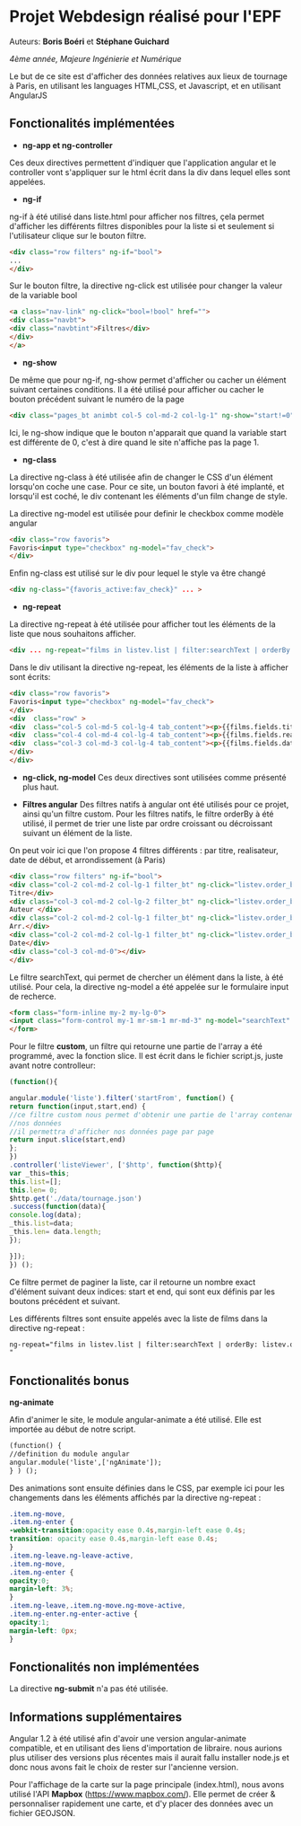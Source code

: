 
# **Projet Webdesign réalisé pour l'EPF**

Auteurs: **Boris Boéri** et **Stéphane Guichard**

*4ème année, Majeure Ingénierie et Numérique*

Le but de ce site est d'afficher des données relatives aux lieux de tournage à Paris, en utilisant les languages HTML,CSS, et Javascript, et en utilisant AngularJS

## **Fonctionalités implémentées**

* **ng-app et ng-controller**

Ces deux directives permettent d'indiquer que l'application angular et le controller vont s'appliquer sur le html écrit dans la div dans lequel elles sont appelées.

* **ng-if**

ng-if à été utilisé dans liste.html pour afficher nos filtres, çela permet d'afficher les différents filtres disponibles pour la
liste si et seulement si l'utilisateur clique sur le bouton filtre.

```html
<div class="row filters" ng-if="bool">
...
</div>
```

Sur le bouton filtre, la directive ng-click est utilisée pour changer la valeur de la variable bool

```html
<a class="nav-link" ng-click="bool=!bool" href="">
<div class="navbt">
<div class="navbtint">Filtres</div>
</div>
</a>
```
* **ng-show**

De même que pour ng-if, ng-show permet d'afficher ou cacher un élément suivant certaines conditions. Il a été utilisé pour
afficher ou cacher le bouton précédent suivant le numéro de la page
```html
<div class="pages_bt animbt col-5 col-md-2 col-lg-1" ng-show="start!=0" ng-click="start=start-15;end=end-15;numero_page=numero_page-1;" >Precedent</div>
```
Ici, le ng-show indique que le bouton n'apparait que quand la variable start est différente de 0, c'est à dire quand le site n'affiche
pas la page 1.

* **ng-class**

La directive ng-class à été utilisée afin de changer le CSS d'un élément lorsqu'on coche une case. Pour ce site, un bouton
favori à été implanté, et lorsqu'il est coché, le div contenant les éléments d'un film change de style.

La directive ng-model est utilisée pour definir le checkbox comme modèle angular
```html
<div class="row favoris">
Favoris<input type="checkbox" ng-model="fav_check">
</div>
```
Enfin ng-class est utilisé sur le div pour lequel le style va être changé
```html
<div ng-class="{favoris_active:fav_check}" ... >
```
* **ng-repeat**

La directive ng-repeat à été utilisée pour afficher tout les éléments de la liste que nous souhaitons afficher.
```html
<div ... ng-repeat="films in listev.list | filter:searchText | orderBy: listev.order_by | startFrom:start:end " >
```
Dans le div utilisant la directive ng-repeat, les éléments de la liste à afficher sont écrits:
```html
<div class="row favoris">
Favoris<input type="checkbox" ng-model="fav_check">
</div>
<div  class="row" >
<div  class="col-5 col-md-5 col-lg-4 tab_content"><p>{{films.fields.titre}}</p></div>
<div  class="col-4 col-md-4 col-lg-4 tab_content"><p>{{films.fields.realisateur }}</p></div>
<div  class="col-3 col-md-3 col-lg-4 tab_content"><p>{{films.fields.date_debut | date : "dd/MM/yy" }}</p></div>
</div>
</div>
```

* **ng-click, ng-model**
Ces deux directives sont utilisées comme présenté plus haut.

* **Filtres angular**
Des filtres natifs à angular ont été utilisés pour ce projet, ainsi qu'un filtre custom.
Pour les filtres natifs, le filtre orderBy à été utilisé, il permet de trier une liste par ordre croissant ou décroissant suivant un élément de la liste.

On peut voir ici que l'on propose 4 filtres différents : par titre, realisateur, date de début, et arrondissement (à Paris)
```html
<div class="row filters" ng-if="bool">
<div class="col-2 col-md-2 col-lg-1 filter_bt" ng-click="listev.order_by='fields.titre'" >
Titre</div>
<div class="col-3 col-md-2 col-lg-2 filter_bt" ng-click="listev.order_by='fields.realisateur'" >
Auteur </div>
<div class="col-2 col-md-2 col-lg-1 filter_bt" ng-click="listev.order_by='fields.date_debut'" >
Arr.</div>
<div class="col-2 col-md-2 col-lg-1 filter_bt" ng-click="listev.order_by='fields.ardt'" >
Date</div>
<div class="col-3 col-md-0"></div>
</div>
```
Le filtre searchText, qui permet de chercher un élément dans la liste, à été utilisé. Pour cela, la directive ng-model a été appelée sur le formulaire input de recherce.
```html
<form class="form-inline my-2 my-lg-0">
<input class="form-control my-1 mr-sm-1 mr-md-3" ng-model="searchText" type="text" placeholder="Rechercher...">
</form>
```
Pour le filtre **custom**, un filtre qui retourne une partie de l'array a été programmé, avec la fonction slice.
Il est écrit dans le fichier script.js, juste avant notre controlleur:
```javascript
(function(){

angular.module('liste').filter('startFrom', function() {
return function(input,start,end) {
//ce filtre custom nous permet d'obtenir une partie de l'array contenant
//nos données
//il permettra d'afficher nos données page par page
return input.slice(start,end)
};
})
.controller('listeViewer', ['$http', function($http){
var _this=this;
this.list=[];
this.len= 0;
$http.get('./data/tournage.json')
.success(function(data){
console.log(data);
_this.list=data;
_this.len= data.length;
});

}]);
}) ();
```
Ce filtre permet de paginer la liste, car il retourne un nombre exact d'élément suivant deux indices: start et end, qui sont eux définis par les boutons précédent et suivant.


Les différents filtres sont ensuite appelés avec la liste de films dans la directive ng-repeat :
```html
ng-repeat="films in listev.list | filter:searchText | orderBy: listev.order_by | startFrom:start:end "
"
```

## **Fonctionalités bonus**

**ng-animate**

Afin d'animer le site, le module angular-animate a été utilisé.
Elle est importée au début de notre script.
```html
(function() {
//definition du module angular
angular.module('liste',['ngAnimate']);
} ) ();
```

Des animations sont ensuite définies dans le CSS, par exemple ici pour les changements dans
les éléments affichés par la directive ng-repeat :
```css
.item.ng-move,
.item.ng-enter {
-webkit-transition:opacity ease 0.4s,margin-left ease 0.4s;
transition: opacity ease 0.4s,margin-left ease 0.4s;
}
.item.ng-leave.ng-leave-active,
.item.ng-move,
.item.ng-enter {
opacity:0;
margin-left: 3%;
}
.item.ng-leave,.item.ng-move.ng-move-active,
.item.ng-enter.ng-enter-active {
opacity:1;
margin-left: 0px;
}
```

## **Fonctionalités non implémentées**

La directive **ng-submit** n'a pas été utilisée.

## **Informations supplémentaires**

Angular 1.2 à été utilisé afin d'avoir une version angular-animate compatible, et en utilisant des liens d'importation de libraire. nous aurions plus utiliser des versions plus récentes mais il aurait fallu installer node.js et donc nous avons fait le choix de rester sur l'ancienne version.

Pour l'affichage de la carte sur la page principale (index.html), nous avons utilisé l'API **Mapbox** (https://www.mapbox.com/). Elle permet de créer & personnaliser rapidement une carte, et d'y placer des données
avec un fichier GEOJSON.


